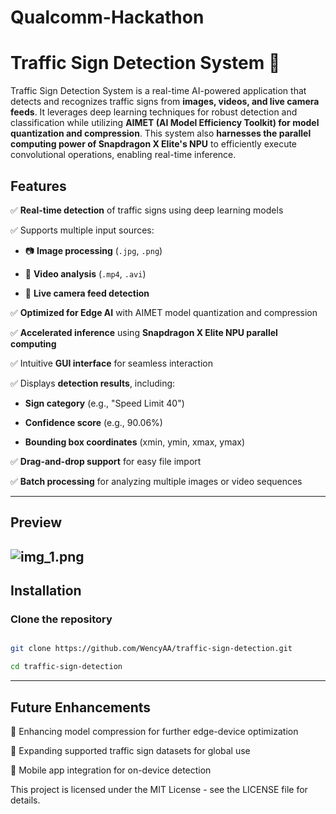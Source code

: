 # Qualcomm-Hackathon

# Traffic Sign Detection System 🚦  
 
Traffic Sign Detection System is a real-time AI-powered application that detects and recognizes traffic signs from **images, videos, and live camera feeds**. It leverages deep learning techniques for robust detection and classification while utilizing **AIMET (AI Model Efficiency Toolkit) for model quantization and compression**. This system also **harnesses the parallel computing power of Snapdragon X Elite's NPU** to efficiently execute convolutional operations, enabling real-time inference.
 
## **Features**  

✅ **Real-time detection** of traffic signs using deep learning models  

✅ Supports multiple input sources:  

   - 📷 **Image processing** (`.jpg`, `.png`)  

   - 🎥 **Video analysis** (`.mp4`, `.avi`)  

   - 📡 **Live camera feed detection**  

✅ **Optimized for Edge AI** with AIMET model quantization and compression  

✅ **Accelerated inference** using **Snapdragon X Elite NPU parallel computing**  

✅ Intuitive **GUI interface** for seamless interaction  

✅ Displays **detection results**, including:  

   - **Sign category** (e.g., "Speed Limit 40")  

   - **Confidence score** (e.g., 90.06%)  

   - **Bounding box coordinates** (xmin, ymin, xmax, ymax)  

✅ **Drag-and-drop support** for easy file import  

✅ **Batch processing** for analyzing multiple images or video sequences  
 
---
 
## **Preview**  
 
 ![img_1.png](img_1.png)  
---
 
## **Installation**  

### **Clone the repository**  

```sh

git clone https://github.com/WencyAA/traffic-sign-detection.git

cd traffic-sign-detection
```

 
--- 
## **Future Enhancements**  
  
🚀 Enhancing model compression for further edge-device optimization

🚀 Expanding supported traffic sign datasets for global use

🚀 Mobile app integration for on-device detection

This project is licensed under the MIT License - see the LICENSE file for details.


 

 
